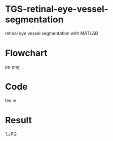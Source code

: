 # TGS-retinal-eye-vessel-segmentation
retinal eye vessel segmentation with MATLAB
# Flowchart
pp.png
# Code
tes.m
# Result
1.JPG
